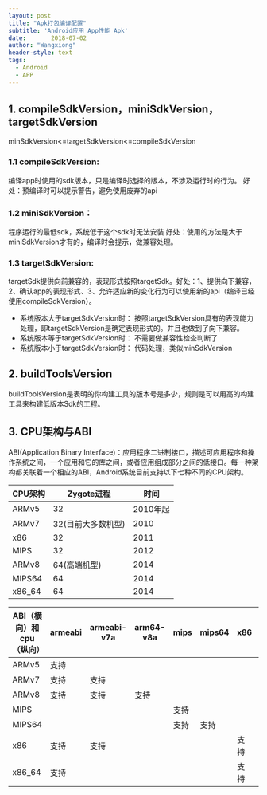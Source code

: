 ```yaml
---
layout: post
title: "Apk打包编译配置"
subtitle: 'Android应用 App性能 Apk'
date:       2018-07-02
author: "Wangxiong"
header-style: text
tags:
  - Android
  - APP
---
```


## 1. compileSdkVersion，miniSdkVersion，targetSdkVersion

minSdkVersion<=targetSdkVersion<=compileSdkVersion

### 1.1 compileSdkVersion:

编译app时使用的sdk版本，只是编译时选择的版本，不涉及运行时的行为。
好处：预编译时可以提示警告，避免使用废弃的api

### 1.2 miniSdkVersion：

程序运行的最低sdk，系统低于这个sdk时无法安装
好处：使用的方法是大于miniSdkVersion才有的，编译时会提示，做兼容处理。

### 1.3 targetSdkVersion:

targetSdk提供向前兼容的，表现形式按照targetSdk。好处：1、提供向下兼容，2、确认app的表现形式、3、允许适应新的变化行为可以使用新的api（编译已经使用compileSdkVersion）。

- 系统版本大于targetSdkVersion时：
  按照targetSdkVersion具有的表现能力处理，即targetSdkVersion是确定表现形式的。并且也做到了向下兼容。
- 系统版本等于targetSdkVersion时：
  不需要做兼容性检查判断了
- 系统版本小于targetSdkVersion时：
  代码处理，类似minSdkVersion

## 2. buildToolsVersion

buildToolsVersion是表明的你构建工具的版本号是多少，规则是可以用高的构建工具来构建低版本Sdk的工程。

## 3. CPU架构与ABI

ABI(Application Binary Interface)：应用程序二进制接口，描述可应用程序和操作系统之间，一个应用和它的库之间，或者应用组成部分之间的低接口。每一种架构都关联着一个相应的ABI，Android系统目前支持以下七种不同的CPU架构。

| CPU架构 | Zygote进程         | 时间     |
| ------- | ------------------ | -------- |
| ARMv5   | 32                 | 2010年起 |
| ARMv7   | 32(目前大多数机型) | 2010     |
| x86     | 32                 | 2011     |
| MIPS    | 32                 | 2012     |
| ARMv8   | 64(高端机型)       | 2014     |
| MIPS64  | 64                 | 2014     |
| x86_64  | 64                 | 2014     |

| ABI（横向）和cpu（纵向） | armeabi | armeabi-v7a | arm64-v8a | mips | mips64 | x86  | x86_64 |
| ------------------------ | ------- | ----------- | --------- | ---- | ------ | ---- | ------ |
| ARMv5                    | 支持    |             |           |      |        |      |        |
| ARMv7                    | 支持    | 支持        |           |      |        |      |        |
| ARMv8                    | 支持    | 支持        | 支持      |      |        |      |        |
| MIPS                     |         |             |           | 支持 |        |      |        |
| MIPS64                   |         |             |           | 支持 | 支持   |      |        |
| x86                      | 支持    | 支持        |           |      |        | 支持 |        |
| x86_64                   | 支持    |             |           |      |        | 支持 | 支持   |

